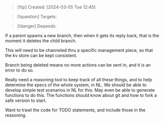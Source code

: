 
>[!tip] Created: [2024-03-05 Tue 12:45]

>[!question] Targets: 

>[!danger] Depends: 

If a parent spawns a new branch, then when it gets its reply back, that is the moment it deletes the child branch.

This will need to be channeled thru a specific management piece, so that the kv store can be kept consistent.

Branch being deleted means no more actions can be sent in, and it is an error to do so.

Really need a reasoning tool to keep track of all these things, and to help determine the specs of the whole system, in NL.  We should be able to develop simple test scenarios in NL for this.  May even be able to generate functions to do this.  The functions should know about git and how to fork a safe version to start.

Want to trawl the code for TODO statements, and include those in the reasoning.